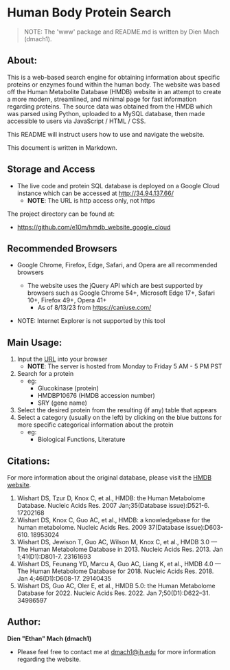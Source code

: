 # Human Body Protein Search

> NOTE: The 'www' package and README.md is written by Dien Mach (dmach1).

## About:
This is a web-based search engine for obtaining information about specific proteins or enzymes
found within the human body. The website was based off the Human Metabolite Database (HMDB) website in an attempt to 
create a more modern, streamlined, and minimal page for fast information regarding proteins. The source data was obtained from the HMDB which was parsed
using Python, uploaded to a MySQL database, then made accessible to users via JavaScript / HTML / CSS.

This README will instruct users how to use and navigate the website.

This document is written in Markdown.

## Storage and Access
* The live code and protein SQL database is deployed on a Google Cloud instance which can be accessed at http://34.94.137.66/
    * **NOTE**: The URL is http access only, not https

The project directory can be found at:
* https://github.com/e10m/hmdb_website_google_cloud

## Recommended Browsers
* Google Chrome, Firefox, Edge, Safari, and Opera are all recommended browsers
  * The website uses the jQuery API which are best supported by browsers such as Google Chrome 54+, Microsoft Edge 17+, Safari 10+, Firefox 49+, Opera 41+
    * As of 8/13/23 from https://caniuse.com/

* NOTE: Internet Explorer is not supported by this tool

## Main Usage:
1. Input the [URL](http://34.94.137.66/) into your browser
   * **NOTE**: The server is hosted from Monday to Friday 5 AM - 5 PM PST
2. Search for a protein
   * eg: 
     * Glucokinase (protein)
     * HMDBP10676 (HMDB accession number)
     * SRY (gene name)
3. Select the desired protein from the resulting (if any) table that appears
4. Select a category (usually on the left) by clicking on the blue buttons for more specific categorical information about the protein
    * eg:
      * Biological Functions, Literature

## Citations:
For more information about the original database, please visit the [HMDB website](https://hmdb.ca/).
1. Wishart DS, Tzur D, Knox C, et al., HMDB: the Human Metabolome Database. Nucleic Acids Res. 2007 Jan;35(Database issue):D521-6. 17202168
2. Wishart DS, Knox C, Guo AC, et al., HMDB: a knowledgebase for the human metabolome. Nucleic Acids Res. 2009 37(Database issue):D603-610. 18953024
3. Wishart DS, Jewison T, Guo AC, Wilson M, Knox C, et al., HMDB 3.0 — The Human Metabolome Database in 2013. Nucleic Acids Res. 2013. Jan 1;41(D1):D801-7. 23161693
4. Wishart DS, Feunang YD, Marcu A, Guo AC, Liang K, et al., HMDB 4.0 — The Human Metabolome Database for 2018. Nucleic Acids Res. 2018. Jan 4;46(D1):D608-17. 29140435
5. Wishart DS, Guo AC, Oler E, et al., HMDB 5.0: the Human Metabolome Database for 2022. Nucleic Acids Res. 2022. Jan 7;50(D1):D622–31. 34986597

## Author:
**Dien "Ethan" Mach (dmach1)**

* Please feel free to contact me at dmach1@jh.edu for more information regarding the website.
